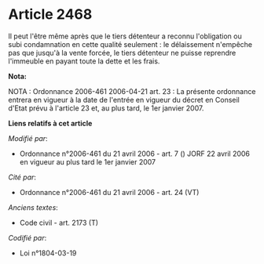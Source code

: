 # Article 2468

Il peut l'être même après que le tiers détenteur a reconnu l'obligation ou subi condamnation en cette qualité seulement : le
délaissement n'empêche pas que jusqu'à la vente forcée, le tiers détenteur ne puisse reprendre l'immeuble en payant toute la
dette et les frais.

**Nota:**

NOTA : Ordonnance 2006-461 2006-04-21 art. 23 : La présente ordonnance entrera en vigueur à la date de l'entrée en vigueur du
décret en Conseil d'Etat prévu à l'article 23 et, au plus tard, le 1er janvier 2007.

**Liens relatifs à cet article**

_Modifié par_:

  - Ordonnance n°2006-461 du 21 avril 2006 - art. 7 () JORF 22 avril 2006 en vigueur au plus tard le 1er janvier 2007

_Cité par_:

  - Ordonnance n°2006-461 du 21 avril 2006 - art. 24 (VT)

_Anciens textes_:

  - Code civil - art. 2173 (T)

_Codifié par_:

  - Loi n°1804-03-19
